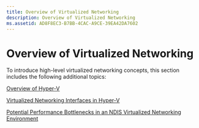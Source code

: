 ```yaml
---
title: Overview of Virtualized Networking
description: Overview of Virtualized Networking
ms.assetid: AD8F8EC3-B7BB-4CAC-A9CE-39EA42DA7602
---
```


# Overview of Virtualized Networking


To introduce high-level virtualized networking concepts, this section includes the following additional topics:

[Overview of Hyper-V](overview-of-hyper-v.md)

[Virtualized Networking Interfaces in Hyper-V](virtualized-networking-interfaces-in-hyper-v.md)

[Potential Performance Bottlenecks in an NDIS Virtualized Networking Environment](potential-performance-bottlenecks-in-an-ndis-virtualized-networking-environment.md)

 

 





